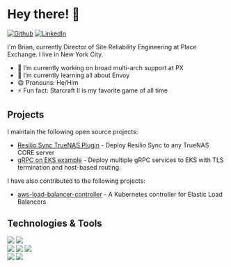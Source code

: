 # Hey there! 👋
[![Github](https://img.shields.io/badge/GitHub-%2312100E.svg?&style=for-the-badge&logo=Github&logoColor=white)](https://github.com/brianannis)
[![LinkedIn](https://img.shields.io/badge/linkedin-%230077B5.svg?&style=for-the-badge&logo=linkedin&logoColor=white)](https://www.linkedin.com/in/brianannis/)

I'm Brian, currently Director of Site Reliability Engineering at Place Exchange. I live in New York City.

- 🔭 I’m currently working on broad multi-arch support at PX
- 🌱 I’m currently learning all about Envoy
- 😄 Pronouns: He/Him
- ⚡ Fun fact: Starcraft II is my favorite game of all time

## Projects
I maintain the following open source projects:
- [Resilio Sync TrueNAS Plugin](https://github.com/brianannis/iocage-plugin-rslsync) - Deploy Resilio Sync to any TrueNAS CORE server
- [gRPC on EKS example](https://github.com/placeexchange/grpc-example) - Deploy multiple gRPC services to EKS with TLS termination and host-based routing.

I have also contributed to the following projects:
- [aws-load-balancer-controller](https://github.com/kubernetes-sigs/aws-load-balancer-controller/) - A Kubernetes controller for Elastic Load Balancers

## Technologies & Tools
![](https://img.shields.io/badge/Lang-Bash-informational?style=flat&logo=gnubash&logoColor=white&color=2bbc8a)
![](https://img.shields.io/badge/Lang-Python-informational?style=flat&logo=python&logoColor=white&color=2bbc8a)
<br>
![](https://img.shields.io/badge/Platform-AWS-informational?style=flat&logo=amazonaws&logoColor=white&color=2bbc8a)
![](https://img.shields.io/badge/Platform-Kubernetes-informational?style=flat&logo=kubernetes&logoColor=white&color=2bbc8a)
![](https://img.shields.io/badge/Platform-Buildkite-informational?style=flat&logo=buildkite&logoColor=white&color=2bbc8a)
<br>
![](https://img.shields.io/badge/Automation-Ansible-informational?style=flat&logo=ansible&logoColor=white&color=2bbc8a)
![](https://img.shields.io/badge/Automation-Helm-informational?style=flat&logo=helm&logoColor=white&color=2bbc8a)
